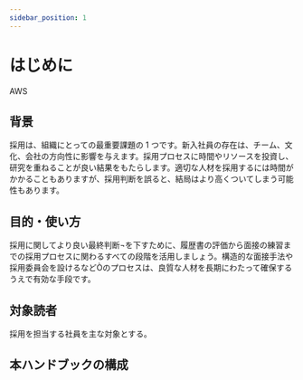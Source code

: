 ```yaml
---
sidebar_position: 1
---
```


# はじめに

AWS

## 背景

採用は、組織にとっての最重要課題の 1 つです。新入社員の存在は、チーム、文化、会社の方向性に影響を与えます。採用プロセスに時間やリソースを投資し、研究を重ねることが良い結果をもたらします。適切な人材を採用するには時間がかかることもありますが、採用判断を誤ると、結局はより高くついてしまう可能性もあります。

## 目的・使い方

採用に関してより良い最終判断¬を下すために、履歴書の評価から面接の練習までの採用プロセスに関わるすべての段階を活用しましょう。構造的な面接手法や採用委員会を設けるなどÒのプロセスは、良質な人材を長期にわたって確保するうえで有効な手段です。

## 対象読者

採用を担当する社員を主な対象とする。

## 本ハンドブックの構成
